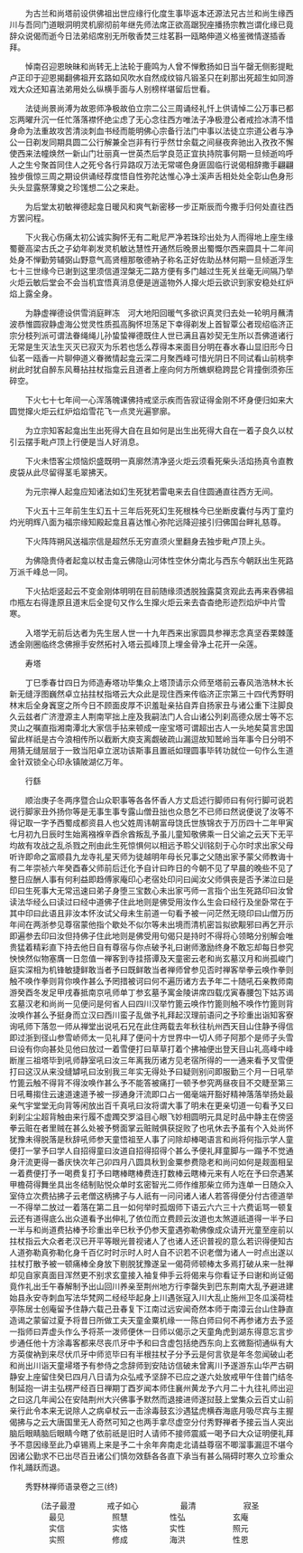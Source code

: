 <!-- { "loadSidebar": true } -->
　　为古兰和尚塔前设供佛祖出世应缘行化度生事毕返本还源法兄古兰和尚生缘西川与吾同门道眼洞明灵机廓彻前年继先师法席正欲高踞猊座播扬宗教岂谓化缘已竟辞众说偈而逝今日法弟绍席别无所敬香焚三炷茗斟一瓯略伸道义格鉴微情遂插香拜。

　　悼南召迎恩映昧和尚转无上法轮于鹿鸣为人曾不惮敷扬如日当午罄无侧影提毗卢正印于迎恩揭翻佛祖开玄路如风吹水自然成纹镕凡锻圣只在刹那出死超生如同游戏大众还知喜法弟用处么纵横手面与人别榜样堪留后世看。

　　法徒尚景尚溥为故恩师净极故伯立宗二公三周诵经礼忏上供请悼二公万事已都忘两曜升沉一任忙落落襟怀绝尘虑了无心念往西方唯法子净极澄公者戒捡冰清不惜身命为法重故攻苦清淡刺血书经而能明佛心宗备行法门中事以法徒立宗道公者与净公一日剃发同期具圆二公行解兼全岂非有行乎然廿余载之间昼夜奔驰出入孜孜不懈使西来法幢焕然一新山门壮丽真一世英杰后学良范正宜执持院事何期一旦倾逝呜呼人之生兮聚首同住人之死兮各行异路叹万法无常嗟色身匪固临行说偈相辞撒手翩翩独步俄惊三周之期设供诵经荐度悟自性弥陀达惟心净土溪声舌相处处全彰山色身形头头显露祭薄奠之珍馐想二公之来赴。

　　为后堂太初敏禅德起龛日暖风和爽气新密移一步正斯辰而今撒手归何处直往西方罢问程。

　　下火我心伤痛太初公诚实胸怀无有二毗尼严净若珠珍出处为人而得地上座生缘蜀夔高梁古氏之子幼年剃发灵机敏达慧性开通然后晚景出蜀慨尔西来圆具十二年间处身不惮勤劳辅弼山野意气高贤檀那敬德衲子称名正好佐助丛林何期一旦倾逝浮生七十三世缘今已谢到这里须信道涅槃无二路方便有多门越过生死关丝毫无间隔乃举火炬云敏后堂会不会当机宜悟真消息便是逍遥物外人撺火炬云欲识到家安稳处红炉焰上露全身。

　　为静虚禅德设供雪消庭畔冻　河大地阳回暖气多欲识真灵归去处一轮明月蘸清波恭惟圆寂静虚海公觉灵性质孤高胸怀坦荡足下幸得剃发上首智覃公者现绍临济正宗分枝列派可谓法眷绳绳儿孙蛰蛰禅德既住人世已满且喜妙契无生所以吾佛道诸行无常是生灭法生灭灭已寂灭为乐若也恁么荐得本来面目分明在春水春山显旧形今日仙茗一瓯香一片聊伸道义眷微情起龛云深二月聚西峰可惜光阴日不同试看山前桃李树此时犹自醉东风蓦拈拄杖指龛云且道者上座向何方所蟭螟稳跨昆仑背撞倒须弥压碎空。

　　下火七十七年间一心浑落魄课佛持戒坚示疾而告寂证得金刚不坏身便归如来大圆觉撺火炬云红炉焰焰雪花飞一点灵光遍寥廓。

　　为立宗知客起龛出生出死得大自在且如何是出生出死得大自在一着子良久以杖引云摆手毗卢顶上行便是当人好消息。

　　下火未悟客尘烦恼炽盛既明一真廓然清净竖火炬云须看死柴头活焰扬真令直教皮袋从此尽留得茎毛翠拂天。

　　为元宗禅人起龛应知诸法如幻生死犹若雷电来去自住圆通直往西方无间。

　　下火五十三年前生生幻五十三年后死死幻生死根株今已坐断皮囊付与丙丁童灼灼光明辉八面为福宗缘知殿起龛且喜达惟心弥陀远降迎接引归佛国台畔礼慈尊。

　　下火阵阵朔风送福宗信是超然乐无穷直须火里翻身去独步毗卢顶上头。

　　为佛隐贵侍者起龛以杖击龛云佛隐山河体性空休分南北与西东今朝跃出生死路万派千峰总一同。

　　下火拈炬竖起云不变金刚体明明在目前随缘须透脱独露莫贪观此去再来吞佛祖巾瓶左右得逢原且道末后全提句又作么生撺火炬云来去杳杳绝形迹烈焰炉中片雪寒。

　　入塔学无前后达者为先生居人世一十九年西来出家圆具参禅志念真坚吞栗棘蓬透金刚圈临终念佛擦手安然拓衬入塔云孤峰顶上埋金骨净土花开一朵莲。

　　寿塔

　　丁巳季春廿四日为师造寿塔功毕集众上塔顶请示众师至塔前云春风浩浩林木长新无缝浮图巍然卓立拈拄杖指塔云大众此是现住西来传临济正宗第三十四代秀野明林末后全身竁窆之所今日不顾面皮厚不识羞耻亲拈自弄自扬家丑与诸公重下注脚良久云兹者广济澄源主人荆南罕拙上座及我嗣法门人合山诸公列刹高德众居士等不忘灵山之嘱直指湘南潭北大家信手拈来顿成一座宝塔可谓超出古人一头地矣莫言忠国留此样祇是古今浪相传所以截断大庾支离觑破疏山漏逗故知鹫岭当年事今日分明不用猜无缝层层于一致当阳卓立泯功该斯事且置祇如理圆事毕转功就位一句作么生道金针双锁全心印永镇陂湖亿万年。

　　行繇

　　顺治庚子冬两序暨合山众职事等各各怀香人方丈启述行脚师曰有何行脚可说若说行脚家丑外扬你等是无事生事专露山僧丑拙也众恳乞不已师曰然说便说了汝等不得记取一字予西蜀成都资县人也父姓周讳朝富母饶氏世族锦衣于万历四十二年甲寅七月初九日辰时生始离襁褓辛酉佘酋叛乱予虽儿童知敬佛乘一日父谕之云天下无平均故有攻战之乱杀戮之刑由此生死惊惧何以相远予聆父训铭刻于心尔时求出家父母听许即命之富顺县九龙寺礼星天师为徒越明年母长兄事之父随出家予蒙父师教诲十有二年崇祯六年癸酉春父师前后迁化予自计曰昨日的今朝不见了早晨的晚些不见了整日应酬人事有何利益即趋傅家庵印心老宿处印问曰闻汝父师俱丧是否予涕泣曰是印曰生死事大无常迅速曰弟子身堕三宝数心未出家丐师一言指个出生死路印曰汝曾读法华经么曰读过曰经中道佛子住此地则是佛受用汝作么生会曰经行及坐卧常在于其中印曰此语且非汝本怀汝试父母未生前道一句看予被一问茫然无晓印曰山僧万历年间在两浙参见尊宿蒙他指个歇处不似尔等未出境而清机密旨拟欲觏邪曰再乞开示即遍参去印曰汝但持佛子住此地则是佛受用句偈只是持时不得将心领略分别解会唯贵猛着精彩直下持去他日自有尊宿与你点破予礼曰谢师激励终身不敢忘却每日参究怏怏然似物塞膺一日忽值一禅客到寺挂搭谭及天童密云老和尚玄墓汉月和尚孤峻门庭实深相为机锋敏捷鲜敢当者予曰既鲜敢当者禅师曾参见否时禅客举拳云唤作拳则触不唤作拳则背你唤作甚么予罔措被诃曰何不遍历诸方去予年二十随吼石亲教师南游癸酉冬发足甲戌春抵南京吼师单丁参玄墓予寓金陵讲席四载戊寅春腰包下姑苏谒玄墓汉老和尚尚一见便问是何省人曰四川汉举竹篦云唤作竹篦则触不唤作竹篦则背汝唤作甚么予挺身而立汉曰西川蛮子乱做予礼拜起汉理前语问之予珍重出诣知客寮询吼师下落忽一师从禅堂出说吼石兄在此住两载去年秋往杭州西天目山住静予得信即过浙到径山参雪峤师太一见礼拜了便问十方世界中一切人师子阿那个是师子头雪曰设有你向甚处见他曰放过一着雪便打曰草草打着个拂袖便出登天目山礼高峰中峰断崖三祖塔毕到吼师静室吼曰汝三年离我历诸方见老宿所得的一一通来看予叉雪便打曰这汉从来没缝罅吼曰汝别我三年实无得处予曰疑则别问即服勤三个月一日吼举竹篦云触不得背不得汝唤作甚么予不能答被痛打一顿予参究两昼夜目不交睫至第三日吼蓦搊住云速道速道予被一拶通身汗流即口占一偈毫端开豁好精神落落举扬处最亲气宇堂堂无向背等闲放出百千真吼曰汝将谓大事了明未在更亲切道一句看予又曰刹刹尘尘超背触由来行履不虚躅交罗溢目心眼飞妙相圆明元具足时品中静主在傍竖拳云赃在者里贼在甚么处被予劈面掌云赃贼俱获捉败了也吼休去予虽有个入处尚怀犹豫未得脱落是秋辞吼师参天童悟祖至人事了问除却棒喝语言和尚将何指示学人童便打一掌予曰学人自招得童曰汝道自招得招得个甚么予便礼拜童脚与一蹋予不觉通身汗流更得一番庆快次年己卯四月八圆具秋到金粟参费隐老和尚问如何是觌面相呈一着费便打予一喝费复打予曰瞎棒瞎棒费连打数棒云瞎棒元来有人吃在予曰奈遇某甲檐荷得舞坐具出冬结制贴悦众单时玄密智光二师作维那柴立师为连单一日随众入室侍立次费拈拂子云老僧这柄拂子与人祇有一问问诸人诸人若答得便分付古德道举一不得举二放过一着落在第二且一如何举时孤烟师下语云六六三十六费诟骂一顿复云还有道得底么出众道看予出伸礼了依位而立费顾云汝道也太煞道祇道得一半予曰一半与和尚道费拈棒予珍重出辛巳秋予仍参天童遇弥勒佛像成众请开光童至座前以拄杖指云大众者老汉已开平等眼光普视诸人了也诸人还识普视的意么若识得便知古人道弥勒真弥勒化身千百亿时时示时人时人自不识若不识老僧为诸人一时点出遂以拄杖打散予被一顿痛棒全身放下剔脱犹豫遂呈一偈荷师顿棒太多焉打破从来一肚禅却见自家真面目浑然更不别求玄童接入袖复伸手云将偈来与你看证予曰谢和尚证偈竟作礼出壬午春解制予出山回川养亲至荆州地方行李罄失到巴东荆南大乱予避进建始县永安寺刺血写法华梵网二经经毕起身上川遇张寇入川大乱止施州卫冬瓜溪荷桂亭陈居士创庵留予住静六载己丑春复下江南过远安闻奇然本师于南漳云台山住静直造谒之蒙留过夏予将昔日所做工夫天童金粟机缘一一陈白师曰何不再参诸方去予竖一指师曰弄虚头作么予将茶一泼师便休一日师以偈示之天童角虎到湖东得意忘言步步通任他十方涂毒客都来尽丧爪牙中予和曰含虚包括绝西东向上玄微豁彻通纵有大方英俊衲到来尽伏爪牙中师览毕曰有半根拄杖子分予云是何言欤是年冬忽闻破山老和尚出川诣天童埽塔予有参侍之念辞师到安陆访信破未曾离川予遂游东山华严古硐静安上座留住癸巳四月八日请为众弘戒予坚辞不已应之遂六处放戒甲午住普门结冬制延抱一讲主弘楞严经百日禅期丁酉岁闻本师住襄州黄龙予六月二十九往礼师出迎之曰这几年闻公在安陆荆州大兴佛事予默然而退接进师遂挝鼓上堂集众云百丈山前亲行此令本来无说除人之病卓杖云一击涂毒鼓玄沙遇猛虎横吞海底月吸尽宾与主握偈拂与之云大唐国里无人奇然可知之也两手拿尽虚空分付秀野禅者予接云当人突出脑后眼睛脑后眼睛今瞎了依前祇是旧时人请师不接师震威一喝予曰大众证明便礼拜予不意因缘至此乃卓锡焉上来是予二十余年奔南走北请益尊宿不唧溜事漏逗不堪今因诸公勤求不已出尽百丑诸公们慎勿效繇各各直下承当有甚么隔碍时寒久立珍重众作礼踊跃而退。

　　秀野林禅师语录卷之三(终)

　　　　(法子最澄　　　　戒子如心
　　　　　最清　　　　　　寂圣
　　　　　最见　　　　　　照慧
　　　　　性弘　　　　　　玄庵
　　　　　实信　　　　　　实恪
　　　　　实性　　　　　　照元
　　　　　实照　　　　　　修成
　　　　　海洪　　　　　　性恩
